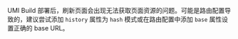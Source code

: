 UMI Build 部署后，刷新页面会出现无法获取页面资源的问题。可能是路由配置导致的，建议尝试添加 `history` 属性为 `hash` 模式或在路由配置中添加 `base` 属性设置正确的 base URL。
